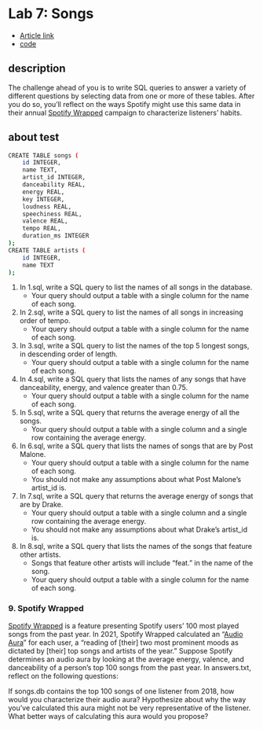 # Lab 7: Songs
* [Article link](https://cs50.harvard.edu/x/2023/labs/7/)
* [code](https://symmetrical-guide-9766xv445wjhr4q.github.dev/?autoStart=true&folder=%2Fworkspaces%2F123995767&vscodeChannel=stable)

## description
The challenge ahead of you is to write SQL queries to answer a variety of different questions by selecting data from one or more of these tables. After you do so, you’ll reflect on the ways Spotify might use this same data in their annual [Spotify Wrapped](https://en.wikipedia.org/wiki/Spotify_Wrapped) campaign to characterize listeners’ habits.

## about test
~~~bash
CREATE TABLE songs (
    id INTEGER,
    name TEXT,
    artist_id INTEGER,
    danceability REAL,
    energy REAL,
    key INTEGER,
    loudness REAL,
    speechiness REAL,
    valence REAL,
    tempo REAL,
    duration_ms INTEGER
);
CREATE TABLE artists (
    id INTEGER,
    name TEXT
);
~~~

1. In 1.sql, write a SQL query to list the names of all songs in the database.
    - Your query should output a table with a single column for the name of each song.
2. In 2.sql, write a SQL query to list the names of all songs in increasing order of tempo.
    - Your query should output a table with a single column for the name of each song.
3. In 3.sql, write a SQL query to list the names of the top 5 longest songs, in descending order of length.
    - Your query should output a table with a single column for the name of each song.
4. In 4.sql, write a SQL query that lists the names of any songs that have danceability, energy, and valence greater than 0.75.
    - Your query should output a table with a single column for the name of each song.
5. In 5.sql, write a SQL query that returns the average energy of all the songs.
    - Your query should output a table with a single column and a single row containing the average energy.
6. In 6.sql, write a SQL query that lists the names of songs that are by Post Malone.
    - Your query should output a table with a single column for the name of each song.
    - You should not make any assumptions about what Post Malone’s artist_id is.
7. In 7.sql, write a SQL query that returns the average energy of songs that are by Drake.
    - Your query should output a table with a single column and a single row containing the average energy.
    - You should not make any assumptions about what Drake’s artist_id is.
8. In 8.sql, write a SQL query that lists the names of the songs that feature other artists.
    - Songs that feature other artists will include “feat.” in the name of the song.
    - Your query should output a table with a single column for the name of each song.


### 9. Spotify Wrapped
[Spotify Wrapped](https://en.wikipedia.org/wiki/Spotify_Wrapped) is a feature presenting Spotify users’ 100 most played songs from the past year. In 2021, Spotify Wrapped calculated an “[Audio Aura](https://newsroom.spotify.com/2021-12-01/learn-more-about-the-audio-aura-in-your-spotify-2021-wrapped-with-aura-reader-mystic-michaela/)” for each user, a “reading of [their] two most prominent moods as dictated by [their] top songs and artists of the year.” Suppose Spotify determines an audio aura by looking at the average energy, valence, and danceability of a person’s top 100 songs from the past year. In answers.txt, reflect on the following questions:

If songs.db contains the top 100 songs of one listener from 2018, how would you characterize their audio aura?
Hypothesize about why the way you’ve calculated this aura might not be very representative of the listener. What better ways of calculating this aura would you propose?